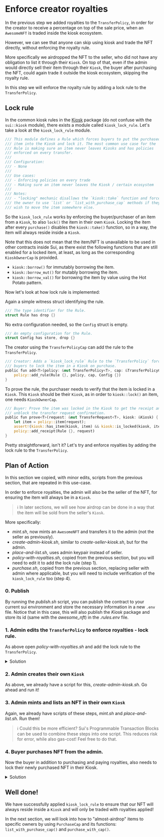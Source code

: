 # Enforce creator royalties

In the previous step we added royalties to the `TransferPolicy`, in order for the creator to receive a percentage on top of the sale price, when an `AwesomeNFT` is traded inside the kiosk ecosystem.

However, we can see that anyone can skip using kiosk and trade the NFT directly, without enforcing the royalty rule. 

More specifically we airdropped the NFT to the seller, who did not have any obligation to list it through their `Kiosk`. On top of that, even if the admin would directly sell their item through their `Kiosk`, the buyer after purchasing the NFT, could again trade it outside the kiosk ecosystem, skipping the royalty rule.

In this step we will enforce the royalty rule by adding a lock rule to the `TransferPolicy`.

## Lock rule

In the common kiosk rules in the [Kiosk](https://github.com/MystenLabs/apps/tree/main/kiosk) package (do not confuse with the `sui::kiosk` module), there exists a module called `kiosk_lock_rule`. Let's take a look at the `kiosk_lock_rule` module.

```rust
/// This module defines a Rule which forces buyers to put the purchased
/// item into the Kiosk and lock it. The most common use case for the
/// Rule is making sure an item never leaves Kiosks and has policies
/// enforced on every transfer.
///
/// Configuration:
/// - None
///
/// Use cases:
/// - Enforcing policies on every trade
/// - Making sure an item never leaves the Kiosk / certain ecosystem
///
/// Notes:
/// - "locking" mechanic disallows the `kiosk::take` function and forces
/// the owner to use `list` or `list_with_purchase_cap` methods if they
/// wish to move the item somewhere else.
```

So the `kiosk_lock_rule` works by enforcing the buyer/purchaser of an item from a `Kiosk`, to also `lock()` the item in their own `Kiosk`.
Locking the item after every `purchase()` disables the `kiosk::take()` function, so in a way, the item will always reside inside a `Kiosk`.

Note that this does not mean that the item/NFT is unavailable to be used in other contracts inside Sui, as there exist the following functions that are still enabled for a locked item, at least, as long as the corresponding `KioskOwnerCap` is provided.
- `kiosk::borrow()` for immutably borrowing the item.
- `kiosk::borrow_mut()` for mutably borrowing the item.
- `kiosk::borrow_val()` for borrowing the item by value using the Hot Potato pattern.

Now let's look at how lock rule is implemented:

Again a simple witness struct identifying the rule.
```rust
/// The type identifier for the Rule.
struct Rule has drop {}
```

No extra configuration needed, so the `Config` struct is empty.
```rust
/// An empty configuration for the Rule.
struct Config has store, drop {}
```

The creator using the `TransferPolicyCap` can add the rule to the `TransferPolicy`.
```rust
/// Creator: Adds a `kiosk_lock_rule` Rule to the `TransferPolicy` forcing
/// buyers to lock the item in a Kiosk on purchase.
public fun add<T>(policy: &mut TransferPolicy<T>, cap: &TransferPolicyCap<T>) {
    policy::add_rule(Rule {}, policy, cap, Config {})
}
```

To prove the rule, the purchaser needs to verify that the item is locked in a `Kiosk`.
This `Kiosk` should be their `Kiosk`, as in order to `kiosk::lock()` an item, one needs `KioskOwnerCap`.
```rust
/// Buyer: Prove the item was locked in the Kiosk to get the receipt and
/// unblock the transfer request confirmation.
public fun prove<T>(request: &mut TransferRequest<T>, kiosk: &Kiosk) {
    let item = policy::item(request);
    assert!(kiosk::has_item(kiosk, item) && kiosk::is_locked(kiosk, item), ENotInKiosk);
    policy::add_receipt(Rule {}, request)
}
```

Pretty straightforward, isn't it? Let's try and enforce royalties by adding the lock rule to the `TransferPolicy`.

## Plan of Action

In this section we copied, with minor edits, scripts from the previous section, that are repeated in this use-case.

In order to enforce royalties, the admin will also be the seller of the NFT, for ensuring the item will always be in a `Kiosk`.

> ℹ️ In later sections, we will see how airdrop can be done in a way that the item will be sold from the seller's `Kiosk`.

More specifically:
- _<span>mint.sh</span>_, now mints an `AwesomeNFT` and transfers it to the admin (not the seller as previously).
- _<span>create-admin-kiosk.sh</span>_, similar to _<span>create-seller-kiosk.sh</span>_, but for the admin.
- _<span>place-and-list.sh</span>_, uses admin keypair instead of seller.
- _<span>policy-with-royalties.sh</span>_, copied from the previous section, but you will need to edit it to add the lock rule (step 1).
- _<span>purchase.sh</span>_, copied from the previous section, replacing seller with admin where applicable, but you will need to include verification of the `kiosk_lock_rule` too (step 4).

### 0. Publish

By running the _<span>publish.sh</span>_ script, you can publish the contract to your current sui environment and store the necessary information in a new `.env` file.
Notice that in this case, this will also publish the _Kiosk_ package and store its id (same with the _awesome_nft_) in the _.rules.env_ file.

### 1. Admin edits the `TransferPolicy` to enforce royalties - lock rule.

As above open _<span>policy-with-royalties.sh</span>_ and add the lock rule to the `TransferPolicy`.

<details>
<summary>Solution</summary>

Addition of this snippet:
```bash
    --move-call ${RULES_PACKAGE_ID}::kiosk_lock_rule::add \
        $nft_type \
        policy \
        cap \
```

Whole script:
```bash
#!/bin/bash

# Load variables from *.env file
if [ -f .env ] && [ -f .rules.env ]; then
    source .env
    source .rules.env
else
    echo "No .env, or .rules.env file found"
    exit 1
fi
if [ -f .transfer_policy.env ]; then
    echo "Transfer policy already created."
    echo "It is advised to not have more than one transfer policy"
    echo "as the purchaser can freely choose which one to use."
    exit 1
fi

GAS_BUDGET=100_000_000  # 0.1 SUI
ROYALTY_BPS=1000_u16  # 10%

# Switch to OWNER address
sui client switch --address admin

policy_type="<sui::transfer_policy::TransferPolicy<${PACKAGE_ID}::awesome_nft::AwesomeNFT>>"
nft_type="<${PACKAGE_ID}::awesome_nft::AwesomeNFT>"
# Create a Kiosk, make it personal, and add extension.
policy_res=$(sui client ptb \
    --move-call 0x2::transfer_policy::new \
        $nft_type \
        @$PUBLISHER \
    --assign policy_and_cap \
    --assign policy policy_and_cap.0 \
    --assign cap policy_and_cap.1 \
    --move-call $RULES_PACKAGE_ID::royalty_rule::add \
        $nft_type \
        policy \
        cap \
        $ROYALTY_BPS \
        0 \
    --move-call ${RULES_PACKAGE_ID}::kiosk_lock_rule::add \
        $nft_type \
        policy \
        cap \
    --transfer-objects [cap] @$ADMIN_ADDRESS \
    --move-call \
        0x2::transfer::public_share_object \
        $policy_type \
        policy \
    --gas-budget $GAS_BUDGET \
    --json)

# Parse Kiosk's and KioskOwnerCap's ids from the response
TRANSFER_POLICY_ID=$(echo "$policy_res" | jq -r '.objectChanges[] | select(.type == "created") | select(.objectType | contains("2::transfer_policy::TransferPolicy<")).objectId')
TRANSFER_POLICY_CAP_ID=$(echo "$policy_res" | jq -r '.objectChanges[] | select(.type == "created") | select(.objectType | contains("2::transfer_policy::TransferPolicyCap<")).objectId')

# Save the TransferPolicy's and TransferPolicyCap's ids in a file
cat > .transfer_policy.env <<-TRANSFER_POLICY_ENV
TRANSFER_POLICY_ID=$TRANSFER_POLICY_ID
TRANSFER_POLICY_CAP_ID=$TRANSFER_POLICY_CAP_ID

TRANSFER_POLICY_ENV
```
</details>

### 2. Admin creates their own `Kiosk`

As above, we already have a script for this, _<span>create-admin-kiosk.sh</span>_. Go ahead and run it!

### 3. Admin mints and lists an NFT in their own `Kiosk`

Again, we already have scripts of these steps, _<span>mint.sh</span>_ and _<span>place-and-list.sh</span>_. Run them!

> ℹ️ Could this be more efficient? Sui's Programmable Transaction Blocks can be used to combine these steps into one script. This reduces risk for error, while also gas-cost! Feel free to do that.

### 4. Buyer purchases NFT from the admin.

Now the buyer in addition to purchasing and paying royalties, also needs to lock their newly purchased NFT in their Kiosk.


<details>
<summary>Solution</summary>

#### 1. Create a kiosk for buyer: Simply copy the _<span>create-admin-kiosk.sh</span>_ script and replace the below:
1. `sui client switch --address admin` with `sui client switch --address buyer`.
2.   
```bash
cat > .admin.kiosk.env <<-KIOSK_ENV
ADMIN_KIOSK_ID=$KIOSK_ID
ADMIN_KIOSK_CAP_ID=$KIOSK_CAP_ID

KIOSK_ENV
```
with
```bash
cat > .buyer.kiosk.env <<-KIOSK_ENV
BUYER_KIOSK_ID=$KIOSK_ID
BUYER_KIOSK_CAP_ID=$KIOSK_CAP_ID

KIOSK_ENV
```
#### 2. Purchase the NFT:

1. Include .buyer.kiosk.env previously created:
```bash
# Load variables from *.env files
if [ -f .env ] && [ -f .nft.env ] && [ -f .admin.kiosk.env ] && [ -f .buyer.kiosk.env ] && [ -f .transfer_policy.env ] && [ -f .rules.env ]; then
    source .env
    source .nft.env
    source .admin.kiosk.env
    source .buyer.kiosk.env
    source .transfer_policy.env
    source .rules.env
else
    echo "No .env, .nft.env, .admin.kiosk.env, .buyer.kiosk.env, .transfer_policy.env, or .rules.env file found"
    exit 1
fi
```

2. Insertion of this snippet:
```bash
    --move-call 0x2::kiosk::lock \
        $nft_type \
        @$BUYER_KIOSK_ID \
        @$BUYER_KIOSK_CAP_ID \
        @$TRANSFER_POLICY_ID \
        nft \
    --move-call ${RULES_PACKAGE_ID}::kiosk_lock_rule::prove \
        $nft_type \
        request \
        @$BUYER_KIOSK_ID \
```

Whole file:
```bash
#!/bin/bash

# Load variables from *.env files
if [ -f .env ] && [ -f .nft.env ] && [ -f .admin.kiosk.env ] && [ -f .buyer.kiosk.env ] && [ -f .transfer_policy.env ] && [ -f .rules.env ]; then
    source .env
    source .nft.env
    source .admin.kiosk.env
    source .buyer.kiosk.env
    source .transfer_policy.env
    source .rules.env
else
    echo "No .env, .nft.env, .admin.kiosk.env, .buyer.kiosk.env, .transfer_policy.env, or .rules.env file found"
    exit 1
fi

GAS_BUDGET=5_600_000_000  # 5.6 SUI

# Switch to admin address
sui client switch --address buyer

nft_type="<${PACKAGE_ID}::awesome_nft::AwesomeNFT>"
# Split the gas coin into 2 new coins, 5 SUI for purchase and 0.5 SUI for royalties.
# Then normally use kiosk::purchase with the 5 SUI coin.
# Then use royalty_rule::pay with the 0.5 SUI coin.
# Lastly lock the item in our Kiosk as buyer,
# before confirming the request with transfer_policy::confirm_request.
sui client ptb \
    --split-coins gas [5_000_000_000, 500_000_000] \
    --assign payment \
    --move-call \
    0x2::kiosk::purchase \
        $nft_type \
        @$SELLER_KIOSK_ID \
        @$NFT_ID \
        payment.0 \
    --assign purchase \
    --assign nft purchase.0 \
    --assign request purchase.1 \
    --move-call ${RULES_PACKAGE_ID}::royalty_rule::pay \
        $nft_type \
        @$TRANSFER_POLICY_ID \
        request \
        payment.1 \
    --move-call 0x2::kiosk::lock \
        $nft_type \
        @$BUYER_KIOSK_ID \
        @$BUYER_KIOSK_CAP_ID \
        @$TRANSFER_POLICY_ID \
        nft \
    --move-call ${RULES_PACKAGE_ID}::kiosk_lock_rule::prove \
        $nft_type \
        request \
        @$BUYER_KIOSK_ID \
    --move-call \
    0x2::transfer_policy::confirm_request \
        $nft_type \
        @$TRANSFER_POLICY_ID \
        request \
    --gas-budget $GAS_BUDGET \
    --summary

```
</details>


## Well done!

We have successfully applied `kiosk_lock_rule` to ensure that our NFT will always reside inside a `Kiosk` and will only be traded with royalties applied!

In the next section, we will look into how to "almost-airdrop" items to specific owners by using `PurchaseCap` and its functions: `list_with_purchase_cap()` and `purchase_with_cap()`.
